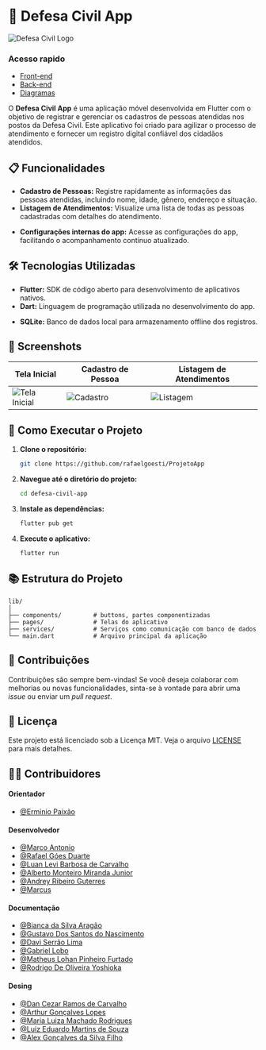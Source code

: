 
# 📱 Defesa Civil App

![Defesa Civil Logo](https://your-logo-url.com) <!-- Substitua pelo link do logo se houver -->

### Acesso rapido

- [Front-end](/frontend/)
- [Back-end](/backend/)
- [Diagramas](/diagramas/)

O **Defesa Civil App** é uma aplicação móvel desenvolvida em Flutter com o objetivo de registrar e gerenciar os cadastros de pessoas atendidas nos postos da Defesa Civil. Este aplicativo foi criado para agilizar o processo de atendimento e fornecer um registro digital confiável dos cidadãos atendidos.

## 📋 Funcionalidades

- **Cadastro de Pessoas:** Registre rapidamente as informações das pessoas atendidas, incluindo nome, idade, gênero, endereço e situação.
- **Listagem de Atendimentos:** Visualize uma lista de todas as pessoas cadastradas com detalhes do atendimento.
<!-- - **Busca e Filtros:** Encontre rapidamente registros específicos utilizando a função de busca e filtros avançados. -->
- **Configurações internas do app:** Acesse as configurações do app, facilitando o acompanhamento contínuo atualizado.

## 🛠️ Tecnologias Utilizadas

- **Flutter:** SDK de código aberto para desenvolvimento de aplicativos nativos.
- **Dart:** Linguagem de programação utilizada no desenvolvimento do app.
<!-- - **Provider:** Gerenciamento de estado do Flutter utilizado no projeto. -->
- **SQLite:** Banco de dados local para armazenamento offline dos registros.

## 📱 Screenshots

<!-- Adicione capturas de tela do aplicativo aqui -->
| Tela Inicial | Cadastro de Pessoa | Listagem de Atendimentos |
| ------------ | ------------------ | ----------------------- |
| ![Tela Inicial](https://your-screenshot-url.com) | ![Cadastro](https://your-screenshot-url.com) | ![Listagem](https://your-screenshot-url.com) |

## 🚀 Como Executar o Projeto

1. **Clone o repositório:**

   ```bash
   git clone https://github.com/rafaelgoesti/ProjetoApp
   ```

2. **Navegue até o diretório do projeto:**

   ```bash
   cd defesa-civil-app
   ```

3. **Instale as dependências:**

   ```bash
   flutter pub get
   ```

4. **Execute o aplicativo:**

   ```bash
   flutter run
   ```

## 📚 Estrutura do Projeto

```
lib/
│
├── components/         # buttons, partes componentizadas
├── pages/              # Telas do aplicativo
├── services/           # Serviços como comunicação com banco de dados
└── main.dart           # Arquivo principal da aplicação
```

## 🤝 Contribuições

Contribuições são sempre bem-vindas! Se você deseja colaborar com melhorias ou novas funcionalidades, sinta-se à vontade para abrir uma *issue* ou enviar um *pull request*.

## 📄 Licença

Este projeto está licenciado sob a Licença MIT. Veja o arquivo [LICENSE](LICENSE) para mais detalhes.

## 👨‍💻 Contribuidores

#### Orientador

- [@Erminio Paixão]()

#### Desenvolvedor

- [@Marco Antonio](https://github.com/marco0antonio0)
- [@Rafael Góes Duarte]()
- [@Luan Levi Barbosa de Carvalho](https://github.com/Luan-carvalho-b)
- [@Alberto Monteiro Miranda Junior]()
- [@Andrey Ribeiro Guterres]()
- [@Marcus]()

#### Documentação

- [@Bianca da Silva Aragão]()
- [@Gustavo Dos Santos do Nascimento]()
- [@Davi Serrão Lima]()
- [@Gabriel Lobo]()
- [@Matheus Lohan Pinheiro Furtado]()
- [@Rodrigo De Oliveira Yoshioka]()

#### Desing

- [@Dan Cezar Ramos de Carvalho]()
- [@Arthur Gonçalves Lopes]()
- [@Maria Luiza Machado Rodrigues]()
- [@Luiz Eduardo Martins de Souza]()
- [@Alex Gonçalves da Silva Filho]()
